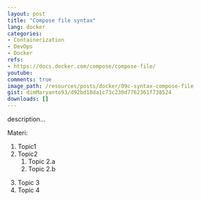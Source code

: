 ```yaml
---
layout: post
title: "Compose file syntax"
lang: docker
categories:
- Containerization
- DevOps
- Docker
refs: 
- https://docs.docker.com/compose/compose-file/
youtube: 
comments: true
image_path: /resources/posts/docker/09c-syntax-compose-file
gist: dimMaryanto93/d92bd18da1c73c230d7762361f738524
downloads: []
---
```



description...

Materi: 

1. Topic1
2. Topic2
    1. Topic 2.a
    2. Topic 2.b
<!--more-->
3. Topic 3
4. Topic 4